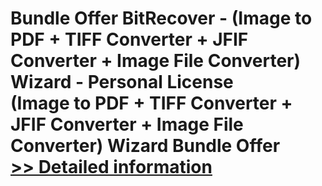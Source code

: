 # Bundle Offer BitRecover - (Image to PDF + TIFF Converter + JFIF Converter + Image File Converter) Wizard - Personal License<br />(Image to PDF + TIFF Converter + JFIF Converter + Image File Converter) Wizard Bundle Offer<br />[>> Detailed information](https://secure.shareit.com/shareit/product.html?productid=300998747&affiliateid=200057808)